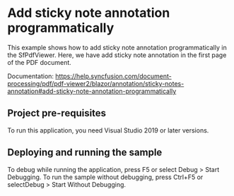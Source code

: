 # Add sticky note annotation programmatically
This example shows how to add sticky note annotation programmatically in the SfPdfViewer. Here, we have add sticky note annotation in the first page of the PDF document.

Documentation: https://help.syncfusion.com/document-processing/pdf/pdf-viewer2/blazor/annotation/sticky-notes-annotation#add-sticky-note-annotation-programmatically

## Project pre-requisites
To run this application, you need Visual Studio 2019 or later versions.

## Deploying and running the sample
To debug while running the application, press F5 or select Debug > Start Debugging. To run the sample without debugging, press Ctrl+F5 or selectDebug > Start Without Debugging.